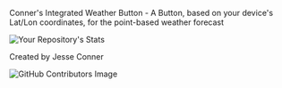 Conner's Integrated Weather Button - A Button, based on your device's Lat/Lon coordinates, for the point-based weather forecast

![Your Repository's Stats](https://github-readme-stats.vercel.app/api/top-langs/?username=Mr-Weatherman&theme=blue-green)

Created by Jesse Conner

![GitHub Contributors Image](https://contrib.rocks/image?repo=Mr-Weatherman/CIWB)

